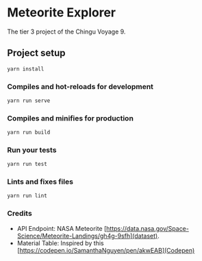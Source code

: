 # Meteorite Explorer

The tier 3 project of the Chingu Voyage 9.

## Project setup

```bash
yarn install
```

### Compiles and hot-reloads for development

```bash
yarn run serve
```

### Compiles and minifies for production

```bash
yarn run build
```

### Run your tests

```bash
yarn run test
```

### Lints and fixes files

```bash
yarn run lint
```

### Credits

- API Endpoint: NASA Meteorite [https://data.nasa.gov/Space-Science/Meteorite-Landings/gh4g-9sfh](dataset).
- Material Table: Inspired by this [https://codepen.io/SamanthaNguyen/pen/akwEAB](Codepen)
